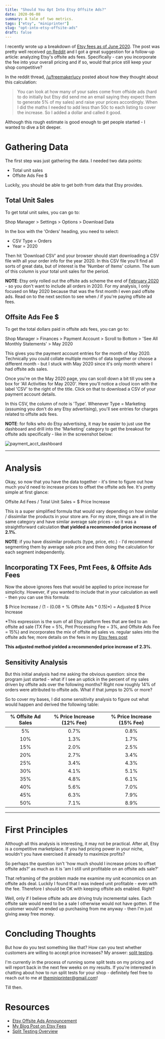 ```yaml
---
title: "Should You Opt Into Etsy Offsite Ads?"
date: 2020-06-08
summary: A tale of two metrics.
tags: ["etsy", "miniprinter"]
slug: "opt-into-etsy-offsite-ads"
draft: false
---
```


I recently wrote up a breakdown of [Etsy fees as of June 2020](https://www.aadhi.rocks/posts/etsy-fees-2020). The post was pretty well received [on Reddit](https://www.reddit.com/r/Etsy/comments/gxrds1/an_analysis_of_etsy_fees_june_2020/) and I got a great suggestion for a follow-up article: analyzing Etsy's offsite ads fees. Specifically - can you incorporate the fee into your overall pricing and if so, would that price still keep your shop competitive?

In the reddit thread, [/u/freemakerlucy](https://www.reddit.com/r/Etsy/comments/gxrds1/an_analysis_of_etsy_fees_june_2020/ft54a4a?utm_source=share&utm_medium=web2x) posted about how they thought about this calculation:

> You can look at how many of your sales come from offside ads (hard to do initially but Etsy did send me an email saying they expect them to generate 5% of my sales) and raise your prices accordingly. When I did the maths I needed to add less than 50c to each listing to cover the increase. So I added a dollar and called it good.

Although this rough estimate is good enough to get people started - I wanted to dive a bit deeper.

# Gathering Data

The first step was just gathering the data. I needed two data points:

- Total unit sales
- Offsite Ads Fee $

Luckily, you should be able to get both from data that Etsy provides.

## Total Unit Sales

To get total unit sales, you can go to:

Shop Manager > Settings > Options > Download Data

In the box with the 'Orders' heading, you need to select:

- CSV Type = Orders
- Year = 2020

Then hit 'Download CSV' and your browser should start downloading a CSV file with all your order info for the year 2020. In this CSV file you'll find all sorts of great data, but of interest is the 'Number of Items' column. The sum of this column is your total unit sales for the period.

**NOTE**: Etsy only rolled out the offsite ads scheme the end of [February 2020](https://www.etsy.com/seller-handbook/article/introducing-etsys-risk-free-advertising/729663416588) - so you don't want to include all orders in 2020. For my analysis, I only focused on May 2020 because that was the first month I even paid offsite ads. Read on to the next section to see when / if you're paying offsite ad fees.


## Offsite Ads Fee $

To get the total dollars paid in offsite ads fees, you can go to:

Shop Manager > Finances > Payment Account > Scroll to Bottom > 'See All Monthly Statements' > May 2020

This gives you the payment account entries for the month of May 2020. Technically you could collate multiple months of data together or choose a different month - but I stuck with May 2020 since it's only month where I had offsite ads sales.

Once you're on the May 2020 page, you can scoll down a bit till you see a box for 'All Activities for May 2020'. Here you'll notice a cloud icon with the label 'CSV' to the right of the title. Click on that to download a CSV of your payment account details.

In this CSV, the column of note is 'Type'. Whenever Type = Marketing (assuming you don't do any Etsy advertising), you'll see entries for charges related to offsite ads fees.

**NOTE**: for folks who do Etsy advertising, it may be easier to just use the dashboard and drill into the 'Marketing' category to get the breakout for offsite ads specifically - like in the screenshot below:

![payment_acct_dashboard](/etsy-offsite-ads/Pmt_Acct_Ex.png)

---

# Analysis

Okay, so now that you have the data together - it's time to figure out how much you'd need to increase prices to offset the offsite ads fee. It's pretty simple at first glance:

Offsite Ad Fees / Total Unit Sales = $ Price Increase

This is a super simplified formula that would vary depending on how similar / dissimilar the products in your store are. For my store, things are all in the same category and have similar average sale prices - so it was a straightforward calculation **that yielded a recommended price increase of 2.1%**.

**NOTE**: if you have dissimilar products (type, price, etc.) - I'd recommend segmenting them by average sale price and then doing the calculation for each segment independently.

## Incorporating TX Fees, Pmt Fees, & Offsite Ads Fees

Now the above ignores fees that would be applied to price increase for simplicity. However, if you wanted to include that in your calculation as well - then you can use this formula:

$ Price Increase / (1 - (0.08 + % Offsite Ads * 0.15)*) =  Adjusted $ Price Increase

*This expression is the sum of all Etsy platform fees that are tied to an offsite ad sale (TX Fee = 5%, Pmt Processing Fee = 3%, and Offsite Ads Fee = 15%) and incorporates the mix of offsite ad sales vs. regular sales into the offsite ads fee; more details on the fees in my [Etsy fees post](https://www.aadhi.rocks/posts/etsy-fees-2020)

**This adjusted method yielded a recommended price increase of 2.3%**.

## Sensitivity Analysis

But this initial analysis had me asking the obvious question: since the program just started - what if I see an uptick in the percent of my sales driven by offsite ads over the following months? Right now roughly 14% of orders were attributed to offsite ads. What if that jumps to 20% or more?

So to cover my bases, I did some sensitivity analysis to figure out what would happen and derived the following table:

| % Offsite Ad Sales | % Price Increase (12% Fee) | % Price Increase (15% Fee) |
|:------------------:|:--------------------------:|:--------------------------:|
|         5%         |            0.7%            |            0.8%            |
|         10%        |            1.3%            |            1.7%            |
|         15%        |            2.0%            |            2.5%            |
|         20%        |            2.7%            |            3.4%            |
|         25%        |            3.4%            |            4.3%            |
|         30%        |            4.1%            |            5.1%            |
|         35%        |            4.8%            |            6.1%            |
|         40%        |            5.6%            |            7.0%            |
|         45%        |            6.3%            |            7.9%            |
|         50%        |            7.1%            |            8.9%            |

---

# First Principles

Although all this analysis is interesting, it may not be practical. After all, Etsy is a competitive marketplace. If you had pricing power in your niche, wouldn't you have exercised it already to maximize profits?

So perhaps the question isn't 'how much should I increase prices to offset offsite ads?' as much as it is 'am I still unit profitable on an offsite ads sale?'

That reframing of the problem made me examine my unit economics on an offsite ads deal. Luckily I found that I was indeed unit profitable - even with the fee. Therefore I should be OK with keeping offsite ads enabled. Right?

Well, only if I believe offsite ads are driving truly incremental sales. Each offsite sale would need to be a sale I otherwise would not have gotten. If the customer would've ended up purchasing from me anyway - then I'm just giving away free money.

# Concluding Thoughts

But how do you test something like that? How can you test whether customers are willing to accept price increases? My answer: [split testing](https://www.optimizely.com/optimization-glossary/split-testing/).

I'm currently in the process of running some split tests on my pricing and will report back in the next few weeks on my results. If you're interested in chatting about how to run split tests for your shop - definitely feel free to reach out to me at [theminiprinter@gmail.com](mailto:theminiprinter@gmail.com)!

Till then.

# Resources

- [Etsy Offsite Ads Announcement](https://www.etsy.com/seller-handbook/article/introducing-etsys-risk-free-advertising/729663416588)
- [My Blog Post on Etsy Fees](https://www.aadhi.rocks/posts/etsy-fees-2020)
- [Split Testing Overview](https://www.optimizely.com/optimization-glossary/split-testing/)